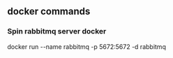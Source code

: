 ## docker commands

### Spin rabbitmq server docker
docker run --name rabbitmq -p 5672:5672  -d rabbitmq


